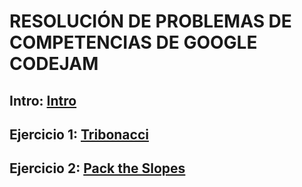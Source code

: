 # RESOLUCIÓN DE PROBLEMAS DE COMPETENCIAS DE GOOGLE CODEJAM

## Intro: [Intro](https://github.com/isaacaruquipa/GOOGLE_COMPTETITIONS/blob/main/indice.py)

## Ejercicio 1: [Tribonacci](https://github.com/isaacaruquipa/GOOGLE_COMPTETITIONS/blob/main/01_tribonacci.py)
## Ejercicio 2: [Pack the Slopes](https://github.com/isaacaruquipa/GOOGLE_COMPTETITIONS/blob/main/02_PackTheSlopes.py)
